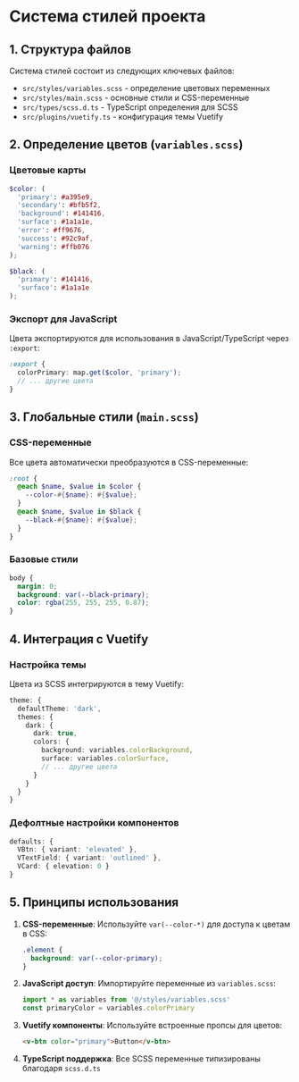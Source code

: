 # Система стилей проекта

## 1. Структура файлов

Система стилей состоит из следующих ключевых файлов:

- `src/styles/variables.scss` - определение цветовых переменных
- `src/styles/main.scss` - основные стили и CSS-переменные
- `src/types/scss.d.ts` - TypeScript определения для SCSS
- `src/plugins/vuetify.ts` - конфигурация темы Vuetify

## 2. Определение цветов (`variables.scss`)

### Цветовые карты

```scss
$color: (
  'primary': #a395e9,
  'secondary': #bfb5f2,
  'background': #141416,
  'surface': #1a1a1e,
  'error': #ff9676,
  'success': #92c9af,
  'warning': #ffb076
);

$black: (
  'primary': #141416,
  'surface': #1a1a1e
);
```

### Экспорт для JavaScript

Цвета экспортируются для использования в JavaScript/TypeScript через `:export`:

```scss
:export {
  colorPrimary: map.get($color, 'primary');
  // ... другие цвета
}
```

## 3. Глобальные стили (`main.scss`)

### CSS-переменные

Все цвета автоматически преобразуются в CSS-переменные:

```scss
:root {
  @each $name, $value in $color {
    --color-#{$name}: #{$value};
  }
  @each $name, $value in $black {
    --black-#{$name}: #{$value};
  }
}
```

### Базовые стили

```scss
body {
  margin: 0;
  background: var(--black-primary);
  color: rgba(255, 255, 255, 0.87);
}
```

## 4. Интеграция с Vuetify

### Настройка темы

Цвета из SCSS интегрируются в тему Vuetify:

```typescript
theme: {
  defaultTheme: 'dark',
  themes: {
    dark: {
      dark: true,
      colors: {
        background: variables.colorBackground,
        surface: variables.colorSurface,
        // ... другие цвета
      }
    }
  }
}
```

### Дефолтные настройки компонентов

```typescript
defaults: {
  VBtn: { variant: 'elevated' },
  VTextField: { variant: 'outlined' },
  VCard: { elevation: 0 }
}
```

## 5. Принципы использования

1. **CSS-переменные**: Используйте `var(--color-*)` для доступа к цветам в CSS:

   ```css
   .element {
     background: var(--color-primary);
   }
   ```

2. **JavaScript доступ**: Импортируйте переменные из `variables.scss`:

   ```typescript
   import * as variables from '@/styles/variables.scss'
   const primaryColor = variables.colorPrimary
   ```

3. **Vuetify компоненты**: Используйте встроенные пропсы для цветов:

   ```html
   <v-btn color="primary">Button</v-btn>
   ```

4. **TypeScript поддержка**: Все SCSS переменные типизированы благодаря `scss.d.ts`
